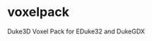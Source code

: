 <!-- <img src="https://i.ibb.co/PCJC2b1/dn3d-logo-github-full.png" width="640"/> -->

# voxelpack
Duke3D Voxel Pack for EDuke32 and DukeGDX
